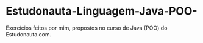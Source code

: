 # Estudonauta-Linguagem-Java-POO-
Exercícios feitos por mim, propostos no curso de Java (POO) do Estudonauta.com.

